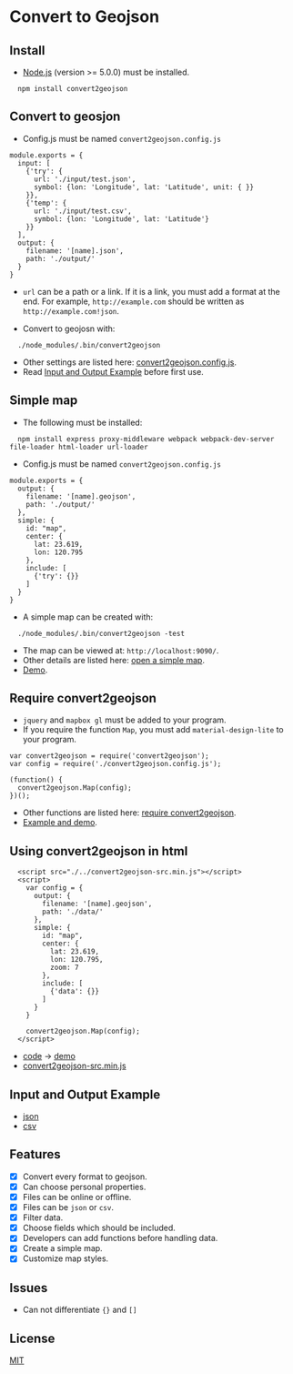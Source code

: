 # Convert to Geojson

## Install

- [Node.js](https://nodejs.org/en/) (version >= 5.0.0) must be installed.

```
  npm install convert2geojson
```

## Convert to geosjon

- Config.js must be named `convert2geojson.config.js`
```
module.exports = { 
  input: [
    {'try': {
      url: './input/test.json',
      symbol: {lon: 'Longitude', lat: 'Latitude', unit: { }}
    }},
    {'temp': {
      url: './input/test.csv',
      symbol: {lon: 'Longitude', lat: 'Latitude'}
    }}
  ],  
  output: {
    filename: '[name].json',
    path: './output/'
  }   
}
```
- `url` can be a path or a link. If it is a link, you must add a format at the end. For example, `http://example.com` should be written as `http://example.com!json`.

- Convert to geojosn with:
```
  ./node_modules/.bin/convert2geojson
```

- Other settings are listed here: [convert2geojson.config.js](https://github.com/HsuTing/convert2geojson/wiki/convert2geojson.config.js).
- Read [Input and Output Example](https://github.com/HsuTing/convert2geojson#input-and-output-example) before first use.

## Simple map

- The following must be installed:
```
  npm install express proxy-middleware webpack webpack-dev-server file-loader html-loader url-loader
```

- Config.js must be named `convert2geojson.config.js`
```
module.exports = {
  output: {
    filename: '[name].geojson',
    path: './output/'
  },
  simple: {
    id: "map",
    center: {
      lat: 23.619, 
      lon: 120.795
    },  
    include: [
      {'try': {}} 
    ]
  }
}
```

- A simple map can be created with:
```
  ./node_modules/.bin/convert2geojson -test
```

- The map can be viewed at: `http://localhost:9090/`.
- Other details are listed here: [open a simple map](https://github.com/HsuTing/convert2geojson/wiki/Open-a-simple-map).
- [Demo](http://hsuting.github.io/convert2geojson/example/index2.html).

## Require convert2geojson

- `jquery` and `mapbox gl` must be added to your program.
- If you require the function `Map`, you must add `material-design-lite` to your program.

```
var convert2geojson = require('convert2geojson');
var config = require('./convert2geojson.config.js');

(function() {
  convert2geojson.Map(config);
})();
```
- Other functions are listed here: [require convert2geojson](https://github.com/HsuTing/convert2geojson/wiki/require-convert2geosjon).
- [Example and demo](https://github.com/HsuTing/convert2geojson/wiki/require-convert2geosjon#example-code).

## Using convert2geojson in html

```
  <script src="./../convert2geojson-src.min.js"></script>
  <script>
    var config = {
      output: {
        filename: '[name].geojson',
        path: './data/'
      },
      simple: {
        id: "map",
        center: {
          lat: 23.619, 
          lon: 120.795,
          zoom: 7
        },
        include: [
          {'data': {}}
        ]
      }
    }

    convert2geojson.Map(config);
  </script>
```
- [code](https://github.com/HsuTing/convert2geojson/blob/gh-pages/example/use-src.html) -> [demo](http://hsuting.github.io/convert2geojson/example/use-src.html)
- [convert2geojson-src.min.js](https://raw.githubusercontent.com/HsuTing/convert2geojson/master/convert2geojson-src.min.js)

## Input and Output Example

- [json](https://github.com/HsuTing/convert2geojson/wiki#json)
- [csv](https://github.com/HsuTing/convert2geojson/wiki#csv)

## Features

- [x] Convert every format to geojson.
- [x] Can choose personal properties.
- [x] Files can be online or offline.
- [x] Files can be `json` or `csv`.
- [x] Filter data.
- [x] Choose fields which should be included.
- [x] Developers can add functions before handling data.
- [x] Create a simple map.
- [x] Customize map styles.

## Issues

- Can not differentiate `{}` and `[]`

## License

[MIT](https://github.com/HsuTing/convert2geojson/blob/master/LICENSE)
